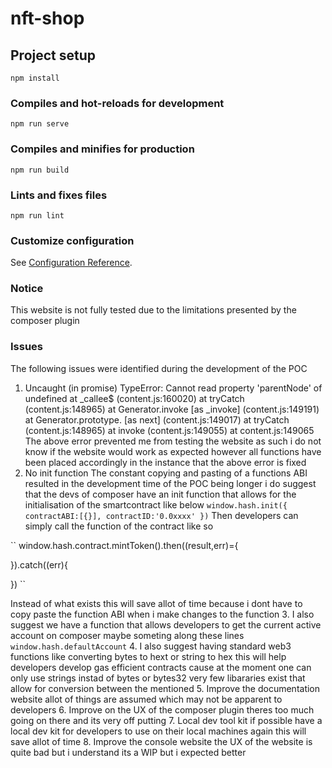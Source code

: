 # nft-shop

## Project setup
```
npm install
```

### Compiles and hot-reloads for development
```
npm run serve
```

### Compiles and minifies for production
```
npm run build
```

### Lints and fixes files
```
npm run lint
```

### Customize configuration
See [Configuration Reference](https://cli.vuejs.org/config/).

### Notice
This website is not fully tested due to the limitations presented by the composer plugin

### Issues

The following issues were identified during the development of the POC
1. Uncaught (in promise) TypeError: Cannot read property 'parentNode' of undefined
    at _callee$ (content.js:160020)
    at tryCatch (content.js:148965)
    at Generator.invoke [as _invoke] (content.js:149191)
    at Generator.prototype.<computed> [as next] (content.js:149017)
    at tryCatch (content.js:148965)
    at invoke (content.js:149055)
    at content.js:149065 </br>
The above error prevented me from testing the website as such i do not know if the website would work as expected however all functions have been placed accordingly in the instance that the above error is fixed
2. No init function
The constant copying and pasting of a functions ABI resulted in the development time of the POC being longer i do suggest that the devs of composer have an init function that allows for the initialisation of the smartcontract like below
``
window.hash.init({
    contractABI:[{}],
    contractID:'0.0xxxx'
})
``
Then developers can simply call the function of the contract like so

``
window.hash.contract.mintToken().then((result,err)={

}).catch((err){

})
``

Instead of what exists this will save allot of time because i dont have to copy paste the function ABI when i make changes to the function
3. I also suggest we have a function that allows developers to get the current active account on composer maybe someting along these lines
``
window.hash.defaultAccount
``
4. I also suggest having standard web3 functions like converting bytes to hext or string to hex this will help developers develop gas efficient contracts cause at the moment one can only use strings instad of bytes or bytes32 very few libararies exist that allow for conversion between the mentioned
5. Improve the documentation website allot of things are assumed which may not be apparent to developers
6. Improve on the UX of the composer plugin theres too much going on there and its very off putting 
7. Local dev tool kit if possible have a local dev kit for developers to use on their local machines again this will save allot of time
8. Improve the console website the UX of the website is quite bad but i understand its a WIP but i expected better